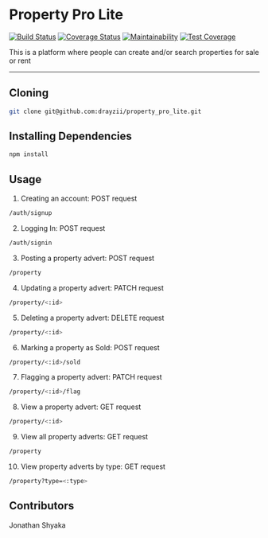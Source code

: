 # Property Pro Lite

[![Build Status](https://travis-ci.org/drayzii/property_pro_lite.svg?branch=api)](https://travis-ci.org/drayzii/property_pro_lite)
[![Coverage Status](https://coveralls.io/repos/github/drayzii/property_pro_lite/badge.svg?branch=api)](https://coveralls.io/github/drayzii/property_pro_lite?branch=api)
[![Maintainability](https://api.codeclimate.com/v1/badges/79e2372a1d92dbcce647/maintainability)](https://codeclimate.com/github/drayzii/property_pro_lite/maintainability)
[![Test Coverage](https://api.codeclimate.com/v1/badges/79e2372a1d92dbcce647/test_coverage)](https://codeclimate.com/github/drayzii/property_pro_lite/test_coverage)

This is a platform where people can create and/or search properties for sale or rent

---

## Cloning


```sh
git clone git@github.com:drayzii/property_pro_lite.git
```


## Installing Dependencies


```sh
npm install
```


## Usage

1. Creating an account: POST request
```sh
/auth/signup
```
2. Logging In: POST request
```sh
/auth/signin
```
3. Posting a property advert: POST request
```sh
/property
```
4. Updating a property advert: PATCH request
```sh
/property/<:id>
```
5. Deleting a property advert: DELETE request
```sh
/property/<:id>
```
6. Marking a property as Sold: POST request
```sh
/property/<:id>/sold
```
7. Flagging a property advert: PATCH request
```sh
/property/<:id>/flag
```
8. View a property advert: GET request
```sh
/property/<:id>
```
9. View all property adverts: GET request
```sh
/property
```
10. View property adverts by type: GET request
```sh
/property?type=<:type>
```


## Contributors

Jonathan Shyaka
